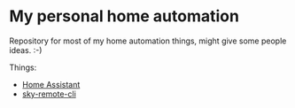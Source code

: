 # My personal home automation
Repository for most of my home automation things, might give some people ideas. :-)

Things:
- [Home Assistant](https://github.com/balloob/home-assistant)
- [sky-remote-cli](https://github.com/dalhundal/sky-remote-cli)

